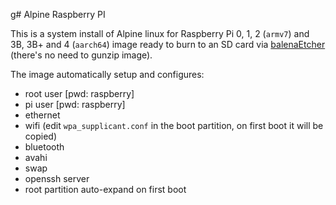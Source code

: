g# Alpine Raspberry PI

This is a system install of Alpine linux for Raspberry Pi 0, 1, 2
(`armv7`) and 3B, 3B+ and 4 (`aarch64`) image ready to burn
to an SD card via [balenaEtcher](https://www.balena.io/etcher/) (there's
no need to gunzip image).

The image automatically setup and configures:

* root user [pwd: raspberry]
* pi user [pwd: raspberry]
* ethernet
* wifi (edit `wpa_supplicant.conf` in the boot partition, on first boot it will be copied)
* bluetooth
* avahi
* swap
* openssh server
* root partition auto-expand on first boot
